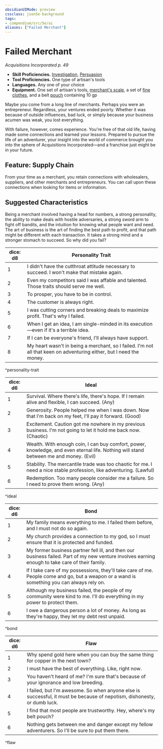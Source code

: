 ```yaml
---
obsidianUIMode: preview
cssclass: json5e-background
tags:
- compendium/src/5e/ai
aliases: ["Failed Merchant"]
---
```

# Failed Merchant
*Acquisitions Incorporated p. 49*  

- **Skill Proficiencies.** [Investigation](../../5e-rules/skills.md##Investigation), [Persuasion](../../5e-rules/skills.md##Persuasion)  
- **Tool Proficiencies.** One type of artisan's tools  
- **Languages.** Any one of your choice  
- **Equipment.** One set of artisan's tools, [merchant's scale](merchants-scale.md#), a set of [fine clothes](fine-clothes.md#), and a belt [pouch](pouch.md#) containing 10 gp  

Maybe you come from a long line of merchants. Perhaps you were an entrepreneur. Regardless, your ventures ended poorly. Whether it was because of outside influences, bad luck, or simply because your business acumen was weak, you lost everything.

With failure, however, comes experience. You're free of that old life, having made some connections and learned your lessons. Prepared to pursue the life of an adventurer, your insight into the world of commerce brought you into the sphere of Acquisitions Incorporated—and a franchise just might be in your future.

## Feature: Supply Chain

From your time as a merchant, you retain connections with wholesalers, suppliers, and other merchants and entrepreneurs. You can call upon these connections when looking for items or information.

## Suggested Characteristics

Being a merchant involved having a head for numbers, a strong personality, the ability to make deals with hostile adversaries, a strong sword arm to fight off bandits, and the intuition for knowing what people want and need. The art of business is the art of finding the best path to profit, and that path might be different with each transaction. It takes a strong mind and a stronger stomach to succeed. So why did you fail?

| dice: d8 | Personality Trait |
|----------|-------------------|
| 1 | I didn't have the cutthroat attitude necessary to succeed. I won't make that mistake again. |
| 2 | Even my competitors said I was affable and talented. Those traits should serve me well. |
| 3 | To prosper, you have to be in control. |
| 4 | The customer is always right. |
| 5 | I was cutting corners and breaking deals to maximize profit. That's why I failed. |
| 6 | When I get an idea, I am single-minded in its execution—even if it's a terrible idea. |
| 7 | If I can be everyone's friend, I'll always have support. |
| 8 | My heart wasn't in being a merchant, so I failed. I'm not all that keen on adventuring either, but I need the money. |
^personality-trait

| dice: d6 | Ideal |
|----------|-------|
| 1 | Survival. Where there's life, there's hope. If I remain alive and flexible, I can succeed. (Any) |
| 2 | Generosity. People helped me when I was down. Now that I'm back on my feet, I'll pay it forward. (Good) |
| 3 | Excitement. Caution got me nowhere in my previous business. I'm not going to let it hold me back now. (Chaotic) |
| 4 | Wealth. With enough coin, I can buy comfort, power, knowledge, and even eternal life. Nothing will stand between me and money. (Evil) |
| 5 | Stability. The mercantile trade was too chaotic for me. I need a nice stable profession, like adventuring. (Lawful) |
| 6 | Redemption. Too many people consider me a failure. So I need to prove them wrong. (Any) |
^ideal

| dice: d6 | Bond |
|----------|------|
| 1 | My family means everything to me. I failed them before, and I must not do so again. |
| 2 | My church provides a connection to my god, so I must ensure that it is protected and funded. |
| 3 | My former business partner fell ill, and then our business failed. Part of my new venture involves earning enough to take care of their family. |
| 4 | If I take care of my possessions, they'll take care of me. People come and go, but a weapon or a wand is something you can always rely on. |
| 5 | Although my business failed, the people of my community were kind to me. I'll do everything in my power to protect them. |
| 6 | I owe a dangerous person a lot of money. As long as they're happy, they let my debt rest unpaid. |
^bond

| dice: d6 | Flaw |
|----------|------|
| 1 | Why spend gold here when you can buy the same thing for copper in the next town? |
| 2 | I must have the best of everything. Like, right now. |
| 3 | You haven't heard of me? I'm sure that's because of your ignorance and low breeding. |
| 4 | I failed, but I'm awesome. So when anyone else is successful, it must be because of nepotism, dishonesty, or dumb luck. |
| 5 | I find that most people are trustworthy. Hey, where's my belt pouch? |
| 6 | Nothing gets between me and danger except my fellow adventurers. So I'll be sure to put them there. |
^flaw